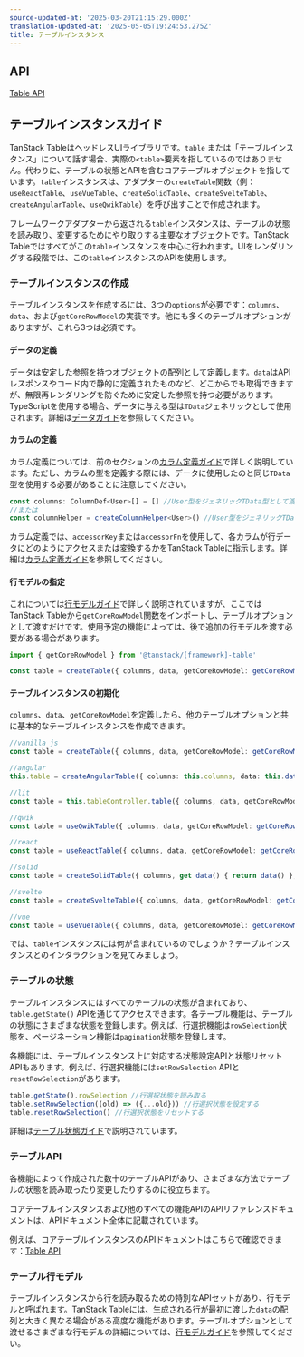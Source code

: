 ```yaml
---
source-updated-at: '2025-03-20T21:15:29.000Z'
translation-updated-at: '2025-05-05T19:24:53.275Z'
title: テーブルインスタンス
---
```

## API

[Table API](../api/core/table)

## テーブルインスタンスガイド

TanStack TableはヘッドレスUIライブラリです。`table` または「テーブルインスタンス」について話す場合、実際の`<table>`要素を指しているのではありません。代わりに、テーブルの状態とAPIを含むコアテーブルオブジェクトを指しています。`table`インスタンスは、アダプターの`createTable`関数（例：`useReactTable`、`useVueTable`、`createSolidTable`、`createSvelteTable`、`createAngularTable`、`useQwikTable`）を呼び出すことで作成されます。

フレームワークアダプターから返される`table`インスタンスは、テーブルの状態を読み取り、変更するためにやり取りする主要なオブジェクトです。TanStack Tableではすべてがこの`table`インスタンスを中心に行われます。UIをレンダリングする段階では、この`table`インスタンスのAPIを使用します。

### テーブルインスタンスの作成

テーブルインスタンスを作成するには、3つの`options`が必要です：`columns`、`data`、および`getCoreRowModel`の実装です。他にも多くのテーブルオプションがありますが、これら3つは必須です。

#### データの定義

データは安定した参照を持つオブジェクトの配列として定義します。`data`はAPIレスポンスやコード内で静的に定義されたものなど、どこからでも取得できますが、無限再レンダリングを防ぐために安定した参照を持つ必要があります。TypeScriptを使用する場合、データに与える型は`TData`ジェネリックとして使用されます。詳細は[データガイド](../guide/data)を参照してください。

#### カラムの定義

カラム定義については、前のセクションの[カラム定義ガイド](../guide/column-defs)で詳しく説明しています。ただし、カラムの型を定義する際には、データに使用したのと同じ`TData`型を使用する必要があることに注意してください。

```ts
const columns: ColumnDef<User>[] = [] //User型をジェネリックTData型として渡す
//または
const columnHelper = createColumnHelper<User>() //User型をジェネリックTData型として渡す
```

カラム定義では、`accessorKey`または`accessorFn`を使用して、各カラムが行データにどのようにアクセスまたは変換するかをTanStack Tableに指示します。詳細は[カラム定義ガイド](../guide/column-defs#creating-accessor-columns)を参照してください。

#### 行モデルの指定

これについては[行モデルガイド](../guide/row-models)で詳しく説明されていますが、ここではTanStack Tableから`getCoreRowModel`関数をインポートし、テーブルオプションとして渡すだけです。使用予定の機能によっては、後で追加の行モデルを渡す必要がある場合があります。

```ts
import { getCoreRowModel } from '@tanstack/[framework]-table'

const table = createTable({ columns, data, getCoreRowModel: getCoreRowModel() })
```

#### テーブルインスタンスの初期化

`columns`、`data`、`getCoreRowModel`を定義したら、他のテーブルオプションと共に基本的なテーブルインスタンスを作成できます。

```ts
//vanilla js
const table = createTable({ columns, data, getCoreRowModel: getCoreRowModel() })

//angular
this.table = createAngularTable({ columns: this.columns, data: this.data(), getCoreRowModel: getCoreRowModel() })

//lit
const table = this.tableController.table({ columns, data, getCoreRowModel: getCoreRowModel() })

//qwik
const table = useQwikTable({ columns, data, getCoreRowModel: getCoreRowModel() })

//react
const table = useReactTable({ columns, data, getCoreRowModel: getCoreRowModel() })

//solid
const table = createSolidTable({ columns, get data() { return data() }, getCoreRowModel: getCoreRowModel() })

//svelte
const table = createSvelteTable({ columns, data, getCoreRowModel: getCoreRowModel() })

//vue
const table = useVueTable({ columns, data, getCoreRowModel: getCoreRowModel() })
```

では、`table`インスタンスには何が含まれているのでしょうか？テーブルインスタンスとのインタラクションを見てみましょう。

### テーブルの状態

テーブルインスタンスにはすべてのテーブルの状態が含まれており、`table.getState()` APIを通じてアクセスできます。各テーブル機能は、テーブルの状態にさまざまな状態を登録します。例えば、行選択機能は`rowSelection`状態を、ページネーション機能は`pagination`状態を登録します。

各機能には、テーブルインスタンス上に対応する状態設定APIと状態リセットAPIもあります。例えば、行選択機能には`setRowSelection` APIと`resetRowSelection`があります。

```ts
table.getState().rowSelection //行選択状態を読み取る
table.setRowSelection((old) => ({...old})) //行選択状態を設定する
table.resetRowSelection() //行選択状態をリセットする
```

詳細は[テーブル状態ガイド](../framework/react/guide/table-state)で説明されています。

### テーブルAPI

各機能によって作成された数十のテーブルAPIがあり、さまざまな方法でテーブルの状態を読み取ったり変更したりするのに役立ちます。

コアテーブルインスタンスおよび他のすべての機能APIのAPIリファレンスドキュメントは、APIドキュメント全体に記載されています。

例えば、コアテーブルインスタンスのAPIドキュメントはこちらで確認できます：[Table API](../api/core/table#table-api)

### テーブル行モデル

テーブルインスタンスから行を読み取るための特別なAPIセットがあり、行モデルと呼ばれます。TanStack Tableには、生成される行が最初に渡した`data`の配列と大きく異なる場合がある高度な機能があります。テーブルオプションとして渡せるさまざまな行モデルの詳細については、[行モデルガイド](../guide/row-models)を参照してください。
